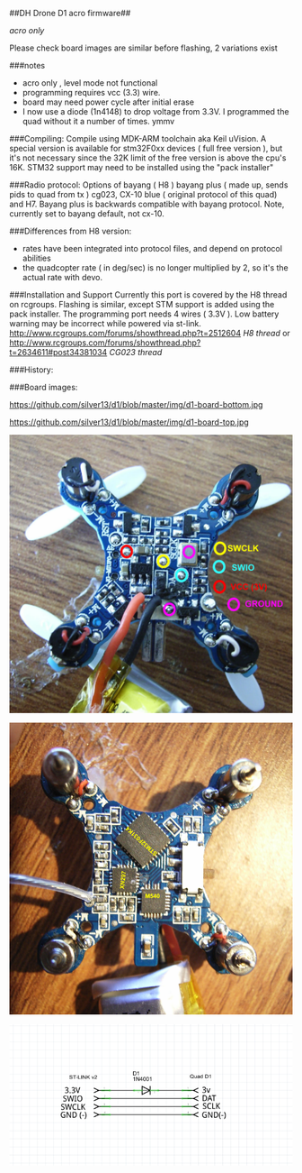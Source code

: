 ##DH Drone D1 acro firmware##

*acro only*

Please check board images are similar before flashing, 2 variations exist

###notes
* acro only , level mode not functional
* programming requires vcc (3.3) wire.
* board may need power cycle after initial erase
* I now use a diode (1n4148) to drop voltage from 3.3V. I programmed the quad without it a number of times. ymmv

###Compiling:
Compile using MDK-ARM toolchain aka Keil uVision. A special version is available for stm32F0xx devices ( full free version ), but it's not necessary since the 32K limit of the free version is above the cpu's 16K. STM32 support may need to be installed using the "pack installer" 

###Radio protocol:
Options of bayang ( H8 ) bayang plus ( made up, sends pids to quad from tx ) cg023, CX-10 blue ( original protocol of this quad) and H7.
Bayang plus is backwards compatible with bayang protocol. Note, currently set to bayang default, not cx-10.


###Differences from H8 version:
 * rates have been integrated into protocol files, and depend on protocol abilities
 * the quadcopter rate ( in deg/sec) is no longer multiplied by 2, so it's the actual rate with devo.


###Installation and Support
Currently this port is covered by the H8 thread on rcgroups. Flashing is similar, except STM support is added using the pack installer. The programming port needs 4 wires ( 3.3V ). Low battery warning may be incorrect while powered via st-link.
http://www.rcgroups.com/forums/showthread.php?t=2512604 _H8 thread_
or
http://www.rcgroups.com/forums/showthread.php?t=2634611#post34381034 _CG023 thread_

###History:

###Board images:

https://github.com/silver13/d1/blob/master/img/d1-board-bottom.jpg

https://github.com/silver13/d1/blob/master/img/d1-board-top.jpg

![Board image](/img/d1-board-bottom.jpg)

![Board image](/img/d1-board-top.jpg)

![programming](/img/sch1.jpg)




